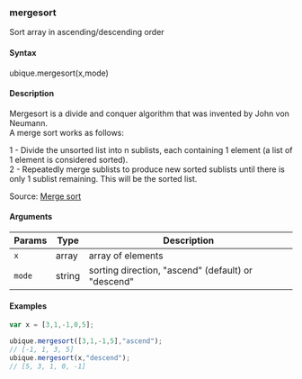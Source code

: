 ### mergesort

Sort array in ascending/descending order


#### Syntax

ubique.mergesort(x,mode)


#### Description

Mergesort is a divide and conquer algorithm that was invented by John von Neumann.  
A merge sort works as follows:  
  
1 - Divide the unsorted list into n sublists, each containing 1 element (a list of 1 element is considered sorted).  
2 - Repeatedly merge sublists to produce new sorted sublists until there is only 1 sublist remaining. This will be the sorted list.  
  
Source: [Merge sort](http://en.wikipedia.org/wiki/Merge_sort)  



#### Arguments

|Params|Type|Description
|---------|----|-----------
|`x` | array | array of elements
|`mode` | string | sorting direction, "ascend" (default) or "descend"


#### Examples

```js
var x = [3,1,-1,0,5];

ubique.mergesort([3,1,-1,5],"ascend");
// [-1, 1, 3, 5]
ubique.mergesort(x,"descend");
// [5, 3, 1, 0, -1]
```

